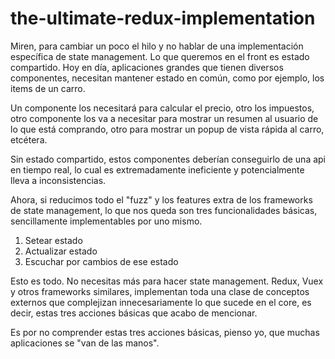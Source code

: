 # the-ultimate-redux-implementation

Miren, para cambiar un poco el hilo y no hablar de una implementación específica de state management. Lo que queremos en el front es estado compartido. Hoy en día, aplicaciones grandes que tienen diversos componentes, necesitan mantener estado en común, como por ejemplo, los items de un carro.

Un componente los necesitará para calcular el precio, otro los impuestos, otro componente los va a necesitar para mostrar un resumen al usuario de lo que está comprando, otro para mostrar un popup de vista rápida al carro, etcétera.

Sin estado compartido, estos componentes deberían conseguirlo de una api en tiempo real, lo cual es extremadamente ineficiente y potencialmente lleva a inconsistencias.

Ahora, si reducimos todo el "fuzz" y los features extra de los frameworks de state management, lo que nos queda son tres funcionalidades básicas, sencillamente implementables por uno mismo.

1. Setear estado
2. Actualizar estado
3. Escuchar por cambios de ese estado

Esto es todo. No necesitas más para hacer state management. Redux, Vuex y otros frameworks similares, implementan toda una clase de conceptos externos que complejizan innecesariamente lo que sucede en el core, es decir, estas tres acciones básicas que acabo de mencionar.

Es por no comprender estas tres acciones básicas, pienso yo, que muchas aplicaciones se "van de las manos".
